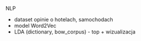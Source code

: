NLP
- dataset opinie o hotelach, samochodach
- model Word2Vec
- LDA (dictionary, bow_corpus) - top + wizualizacja
